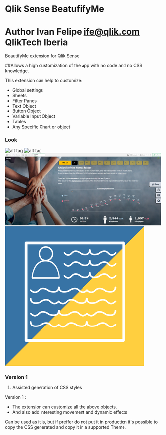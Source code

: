 # Qlik Sense BeatufifyMe
# Author Ivan Felipe ife@qlik.com QlikTech Iberia
BeautifyMe extension for Qlik Sense

##Allows a high customization of the app with no code and no CSS knowledge.

This extension can help to customize:
- Global settings
- Sheets
- Filter Panes
- Text Object
- Button Object
- Variable Input Object
- Tables
- Any Specific Chart or object


### Look
![alt tag](https://raw.githubusercontent.com/iviasensio/BeautifyMe/master/.BeautifyMe.png)
![alt tag](https://github.com/iviasensio/Guides/blob/master/BeautifyMe/.BeautifyMe2.png)
![alt tag](https://github.com/iviasensio/Guides/blob/master/BeautifyMe/BeautifyMe3.png)
![ezcv logo](https://raw.githubusercontent.com/Descent098/ezcv/master/.github/logo.png)

### Version 1

1. Assisted generation of CSS styles

Version 1 :
- The extension can customize all the above objects.
- And also add interesting movement and dynamic effects

Can be used as it is, but if preffer do not put it in production it's possible to copy the CSS generated and copy it in a supported Theme.

